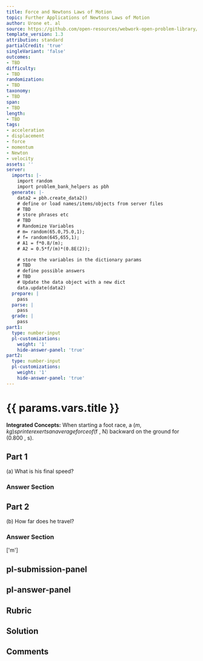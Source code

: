```yaml
---
title: Force and Newtons Laws of Motion
topic: Further Applications of Newtons Laws of Motion
author: Urone et. al
source: https://github.com/open-resources/webwork-open-problem-library/tree/master/Contrib/BrockPhysics/College_Physics_Urone/4.Dynamics_Force_and_Newtons_Laws_of_Motion/Further_Applications_of_Newtons_Laws_of_Motion/NU_U17-04-07-005.pg
template_version: 1.3
attribution: standard
partialCredit: 'true'
singleVariant: 'false'
outcomes:
- TBD
difficulty:
- TBD
randomization:
- TBD
taxonomy:
- TBD
span:
- TBD
length:
- TBD
tags:
- acceleration
- displacement
- force
- momentum
- Newton
- velocity
assets: ''
server:
  imports: |-
    import random
    import problem_bank_helpers as pbh
  generate: |-
    data2 = pbh.create_data2()
    # define or load names/items/objects from server files
    # TBD
    # store phrases etc
    # TBD
    # Randomize Variables
    # m= random(65.0,75.0,1);
    # f= random(645,655,1);
    # A1 = f*0.8/(m);
    # A2 = 0.5*f/(m)*(0.8E(2));

    # store the variables in the dictionary params
    # TBD
    # define possible answers
    # TBD
    # Update the data object with a new dict
    data.update(data2)
  prepare: |
    pass
  parse: |
    pass
  grade: |
    pass
part1:
  type: number-input
  pl-customizations:
    weight: '1'
    hide-answer-panel: 'true'
part2:
  type: number-input
  pl-customizations:
    weight: '1'
    hide-answer-panel: 'true'
---
```


# {{ params.vars.title }} 


<b>Integrated Concepts:</b> When starting a foot race, a ($m , kg) sprinter exerts an average force of ($f , N) backward on the ground for (0.800 , s).

## Part 1 
(a) What is his final speed? 


 ### Answer Section

## Part 2 
(b) How far does he travel? 


 ### Answer Section
['m']

## pl-submission-panel 


## pl-answer-panel 


## Rubric 


## Solution 


## Comments 


